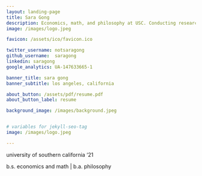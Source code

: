 ```yaml
---
layout: landing-page
title: Sara Gong
description: Economics, math, and philosophy at USC. Conducting research on entrepreneurial decision-making at Columbia Business School. Los Angeles, California.
image: /images/logo.jpeg

favicon: /assets/ico/favicon.ico

twitter_username: notsaragong
github_username:  saragong
linkedin: saragong
google_analytics: UA-147633665-1

banner_title: sara gong
banner_subtitle: los angeles, california

about_button: /assets/pdf/resume.pdf
about_button_label: resume

background_image: /images/background.jpeg


# variables for jekyll-seo-tag
image: /images/logo.jpeg

---
```


university of southern california ‘21  

b.s. economics and math | b.a. philosophy
